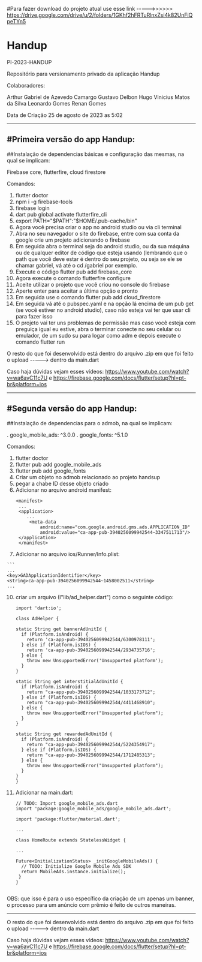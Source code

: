 #Para fazer download do projeto atual use esse link ----->>>>>> https://drive.google.com/drive/u/2/folders/1GKhf2hFRTuRlnxZsi4k82UnFiQpeTYn5

# Handup
PI-2023-HANDUP

Repositório para versionamento privado da aplicação Handup

Colaboradores: 

Arthur
Gabriel de Azevedo Camargo
Gustavo Delbon
Hugo Vinicius Matos da Silva
Leonardo Gomes
Renan Gomes

Data de Criação 25 de agosto de 2023 as 5:02

----
#Primeira versão do app Handup:
----

##Instalação de dependencias básicas e configuração das mesmas, na qual se implicam:

Firebase core,
flutterfire,
cloud firestore

Comandos:

1) flutter doctor
2) npm i -g firebase-tools
3) firebase login
4) dart pub global activate flutterfire_cli
5) export PATH="$PATH":"$HOME/.pub-cache/bin"
6) Agora você precisa criar o app no android studio ou via cli terminal
7) Abra no seu navegador o site do firebase, entre com sua conta da google crie um projeto adicionando o firebase
9) Em seguida abra o terminal seja do android studio, ou da sua máquina ou de qualquer editor de código que esteja usando (lembrando que o path que você deve estar é dentro do seu projeto, ou seja se ele se chamar gabriel, vá até o cd /gabriel por exemplo.
10) Execute o código flutter pub add firebase_core
11) Agora execute o comando flutterfire configure
12) Aceite utilizar o projeto que você criou no console do firebase
13) Aperte enter para aceitar a última opção e pronto
14) Em seguida use o comando flutter pub add cloud_firestore
15) Em seguida vá até o pubspec.yaml e na opção lá encima de um pub get (se você estiver no android studio), caso não esteja vai ter que usar cli para fazer isso
16) O projeto vai ter uns problemas de permissão mas caso você esteja com preguiça igual eu estive, abra o terminar conecte no seu celular ou emulador, de um sudo su para logar como adm e depois execute o comando flutter run

O resto do que foi desenvolvido está dentro do arquivo .zip em que foi feito o upload -----> dentro da main.dart

Caso haja dúvidas vejam esses vídeos: https://www.youtube.com/watch?v=wa6avC11c7U e https://firebase.google.com/docs/flutter/setup?hl=pt-br&platform=ios

----
#Segunda versão do app Handup:
----

##Instalação de dependencias para o admob, na qual se implicam:

  . google_mobile_ads: ^3.0.0
  . google_fonts: ^5.1.0

Comandos:

1) flutter doctor
2) flutter pub add google_mobile_ads
3) flutter pub add google_fonts
4) Criar um objeto no admob relacionado ao projeto handsup
5) pegar a chabe ID desse objeto criado
6) Adicionar no arquivo android manifest:
   ```
   <manifest>
    ...
    <application>
       ...
        <meta-data
            android:name="com.google.android.gms.ads.APPLICATION_ID"
            android:value="ca-app-pub-3940256099942544~3347511713"/>
    </application>
    </manifest>
  8) Adicionar no arquivo ios/Runner/Info.plist:
     
    ```
    ...
    <key>GADApplicationIdentifier</key>
    <string>ca-app-pub-3940256099942544~1458002511</string>
    ...
    
  10) criar um arquivo (I"lib/ad_helper.dart") como o seguinte código:
      ```
      import 'dart:io';

      class AdHelper {

      static String get bannerAdUnitId {
        if (Platform.isAndroid) {
          return 'ca-app-pub-3940256099942544/6300978111';
        } else if (Platform.isIOS) {
          return 'ca-app-pub-3940256099942544/2934735716';
        } else {
          throw new UnsupportedError('Unsupported platform');
        }
      }

      static String get interstitialAdUnitId {
        if (Platform.isAndroid) {
          return "ca-app-pub-3940256099942544/1033173712";
        } else if (Platform.isIOS) {
          return "ca-app-pub-3940256099942544/4411468910";
        } else {
          throw new UnsupportedError("Unsupported platform");
        }
      }

      static String get rewardedAdUnitId {
        if (Platform.isAndroid) {
          return "ca-app-pub-3940256099942544/5224354917";
        } else if (Platform.isIOS) {
          return "ca-app-pub-3940256099942544/1712485313";
        } else {
          throw new UnsupportedError("Unsupported platform");
        }
      }
      }

  12) Adicionar na main.dart:
      ```
      // TODO: Import google_mobile_ads.dart
      import 'package:google_mobile_ads/google_mobile_ads.dart';

      import 'package:flutter/material.dart';

      ...
  
      class HomeRoute extends StatelessWidget {

      ...

      Future<InitializationStatus> _initGoogleMobileAds() {
        // TODO: Initialize Google Mobile Ads SDK
        return MobileAds.instance.initialize();
       }
      }
    
OBS: que isso é para o uso específico da criação de um apenas um banner, o processo para um anúncio com prêmio é feito de outros maneiras.

-----
      

O resto do que foi desenvolvido está dentro do arquivo .zip em que foi feito o upload -----> dentro da main.dart

Caso haja dúvidas vejam esses vídeos: https://www.youtube.com/watch?v=wa6avC11c7U e https://firebase.google.com/docs/flutter/setup?hl=pt-br&platform=ios

